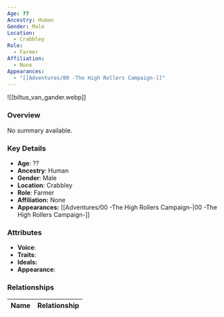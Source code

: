 ```yaml
---
Age: ??
Ancestry: Human
Gender: Male
Location:
  - Crabbley
Role:
  - Farmer
Affiliation:
  - None
Appearances:
  - "[[Adventures/00 -The High Rollers Campaign-]]"
---
```


![[biltus_van_gander.webp]]

### Overview
No summary available.

### Key Details
- **Age**: ??
- **Ancestry**: Human
- **Gender**: Male
- **Location**: Crabbley
- **Role**: Farmer
- **Affiliation:** None
- **Appearances:** [[Adventures/00 -The High Rollers Campaign-\|00 -The High Rollers Campaign-]]

### Attributes
- **Voice**: 
- **Traits**: 
- **Ideals:** 
- **Appearance**:

### Relationships

| Name  | Relationship |
| ----- | ------------ |
